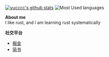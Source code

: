 [![yucccc's github stats](https://github-readme-stats.vercel.app/api?username=yucccc&theme=vue&show_icons=true&include_all_commits=true&count_private=true&hide_title=true&layout=compact&hide_border=true&bg_color=ffffff00&text_color=666)](https://github.com/anuraghazra/github-readme-stats)
![Most Used languages](https://github-stats.liuli.lol/api/top-langs/?username=yucccc&layout=compact&theme=vue&langs_count=6&hide=html&card_width=290&hide_border=true&bg_color=ffffff00&text_color=666)

**About me**  
I like rust, and I am learning rust systematically


**社交平台**  

- [掘金](https://juejin.cn/user/2313028194020072)
- [简书](https://www.jianshu.com/u/a03c0c4f5c88)


